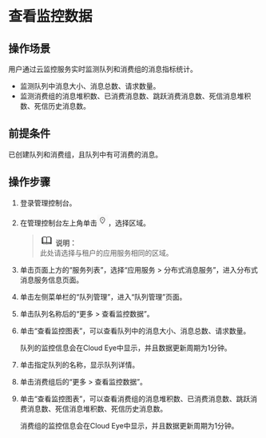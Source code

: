 # 查看监控数据<a name="zh-cn_topic_0041400854"></a>

## 操作场景<a name="section2938669717629"></a>

用户通过云监控服务实时监测队列和消费组的消息指标统计。

-   监测队列中消息大小、消息总数、请求数量。
-   监测消费组的消息堆积数、已消费消息数、跳跃消费消息数、死信消息堆积数、死信历史消息数。

## 前提条件<a name="section2862447517827"></a>

已创建队列和消费组，且队列中有可消费的消息。

## 操作步骤<a name="section4474291117942"></a>

1.  登录管理控制台。
2.  在管理控制台左上角单击![](figures/icon-region.png)，选择区域。

    >![](public_sys-resources/icon-note.gif) **说明：**   
    >此处请选择与租户的应用服务相同的区域。  

3.  单击页面上方的“服务列表”，选择“应用服务 \> 分布式消息服务”，进入分布式消息服务信息页面。
4.  单击左侧菜单栏的“队列管理”，进入“队列管理”页面。
5.  单击队列名称后的“更多 \> 查看监控数据”。
6.  单击“查看监控图表”，可以查看队列中的消息大小、消息总数、请求数量。

    队列的监控信息会在Cloud Eye中显示，并且数据更新周期为1分钟。

7.  单击指定队列的名称，显示队列详情。
8.  单击消费组后的“更多 \> 查看监控数据”。
9.  单击“查看监控图表”，可以查看消费组的消息堆积数、已消费消息数、跳跃消费消息数、死信消息堆积数、死信历史消息数。

    消费组的监控信息会在Cloud Eye中显示，并且数据更新周期为1分钟。


